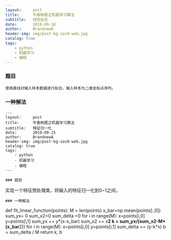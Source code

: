 ```yaml
---
layout:     post
title:      牛客刷题之机器学习算法
subtitle:   线性拟合
date:       2019-09-18
author:     BrandnewA
header-img: img/post-bg-ios9-web.jpg
catalog: true
tags:
    - python
    - 机器学习
    - 编程
--- 
```


### 题目 
```
使用直线对输入样本数据进行拟合，输入样本为二维坐标点序列。
```
### 一种解法

```
---
layout:     post
title:      牛客刷题之机器学习算法
subtitle:   特征归一化
date:       2019-09-15
author:     BrandnewA
header-img: img/post-bg-ios9-web.jpg
catalog: true
tags:
    - python
    - 机器学习
    - 编程
--- 

### 题目 
```
实现一个特征预处理类，将输入的特征归一化到0~1之间，
```
### 一种解法

```
def fit_linear_function(points):
    M = len(points)
    x_bar=np.mean(points[:,0])
    sum_yx= 0
    sum_x2=0
    sum_delta =0
    for i in range(M):
        x=points[i,0]
        y=points[i,1]
        sum_yx += y*(x-x_bar)
        sum_x2 += x**2
    k = sum_yx/(sum_x2-M*(x_bar**2))
    for i in range(M):
        x=points[i,0]
        y=points[i,1] 
        sum_delta += (y-k*x)
    b = sum_delta / M
    return k, b
```
